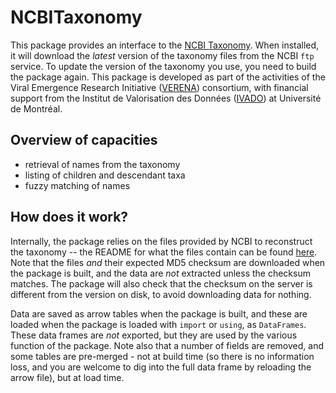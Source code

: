 # NCBITaxonomy

This package provides an interface to the [NCBI
Taxonomy](https://www.ncbi.nlm.nih.gov/taxonomy). When installed, it will
download the *latest* version of the taxonomy files from the NCBI `ftp` service.
To update the version of the taxonomy you use, you need to build the package
again. This package is developed as part of the activities of the Viral
Emergence Research Initiative ([VERENA](https://www.viralemergence.org/))
consortium, with financial support from the Institut de Valorisation des Données
([IVADO](https://ivado.ca/en/)) at Université de Montréal.

## Overview of capacities

- retrieval of names from the taxonomy
- listing of children and descendant taxa
- fuzzy matching of names

## How does it work?

Internally, the package relies on the files provided by NCBI to reconstruct the
taxonomy -- the README for what the files contain can be found
[here](https://ftp.ncbi.nih.gov/pub/taxonomy/new_taxdump/taxdump_readme.txt).
Note that the files *and* their expected MD5 checksum are downloaded when the
package is built, and the data are *not* extracted unless the checksum matches.
The package will also check that the checksum on the server is different from
the version on disk, to avoid downloading data for nothing.

Data are saved as arrow tables when the package is built, and these are loaded
when the package is loaded with `import` or `using`, as `DataFrames`. These data
frames are *not* exported, but they are used by the various function of the
package. Note also that a number of fields are removed, and some tables are
pre-merged - not at build time (so there is no information loss, and you are
welcome to dig into the full data frame by reloading the arrow file), but at
load time.